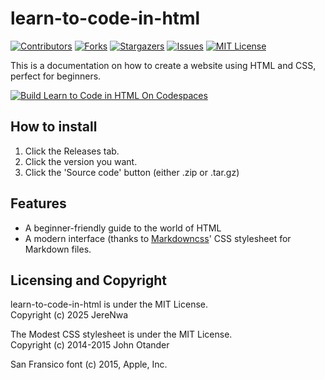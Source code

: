 # learn-to-code-in-html

[![Contributors][contributors-shield]][contributors-url]
[![Forks][forks-shield]][forks-url]
[![Stargazers][stars-shield]][stars-url]
[![Issues][issues-shield]][issues-url]
[![MIT License][license-shield]][license-url]

This is a documentation on how to create a website using HTML and CSS, perfect for beginners.


[![Build Learn to Code in HTML On Codespaces](https://github.com/codespaces/badge.svg)](https://github.com/codespaces/new/?repo=github)


## How to install
1. Click the Releases tab.
2. Click the version you want.
3. Click the 'Source code' button (either .zip or .tar.gz)

## Features
* A beginner-friendly guide to the world of HTML
* A modern interface (thanks to [Markdowncss](https://github.com/Markdowncss)' CSS stylesheet for Markdown files.

## Licensing and Copyright
learn-to-code-in-html is under the MIT License.<br/>
Copyright (c) 2025 JereNwa

The Modest CSS stylesheet is under the MIT License.<br/>
Copyright (c) 2014-2015 John Otander

San Fransico font (c) 2015, Apple, Inc.

[contributors-shield]: https://img.shields.io/github/contributors/JereNwa/learn-to-code-in-html.svg?style=for-the-badge
[contributors-url]: https://github.com/JereNwa/learn-to-code-in-html/graphs/contributors
[forks-shield]: https://img.shields.io/github/forks/JereNwa/learn-to-code-in-html.svg?style=for-the-badge
[forks-url]: https://github.com/JereNwa/learn-to-code-in-html/network/members
[stars-shield]: https://img.shields.io/github/stars/JereNwa/learn-to-code-in-html.svg?style=for-the-badge
[stars-url]: https://github.com/JereNwa/learn-to-code-in-html/stargazers
[issues-shield]: https://img.shields.io/github/issues/JereNwa/learn-to-code-in-html.svg?style=for-the-badge
[issues-url]: https://github.com/JereNwa/learn-to-code-in-html/issues
[license-shield]: https://img.shields.io/github/license/JereNwa/learn-to-code-in-html.svg?style=for-the-badge
[license-url]: https://github.com/JereNwa/learn-to-code-in-html/LICENSE.txt
